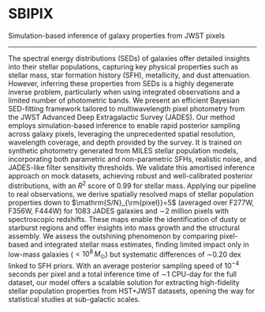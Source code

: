 # SBIPIX
Simulation-based inference of galaxy properties from JWST pixels

---

The spectral energy distributions (SEDs) of galaxies offer detailed insights into their stellar populations, capturing key physical properties such as stellar mass, star formation history (SFH), metallicity, and dust attenuation. However, inferring these properties from SEDs is a highly degenerate inverse problem, particularly when using integrated observations and a limited number of photometric bands. We present an efficient Bayesian SED-fitting framework tailored to multiwavelength pixel photometry from the JWST Advanced Deep Extragalactic Survey (JADES). Our method employs simulation-based inference to enable rapid posterior sampling across galaxy pixels, leveraging the unprecedented spatial resolution, wavelength coverage, and depth provided by the survey. It is trained on synthetic photometry generated from MILES stellar population models, incorporating both parametric and non-parametric SFHs, realistic noise, and JADES-like filter sensitivity thresholds. We validate this amortised inference approach on mock datasets, achieving robust and well-calibrated posterior distributions, with an $R^2$ score of 0.99 for stellar mass. Applying our pipeline to real observations, we derive spatially resolved maps of stellar population properties down to $\mathrm{S/N}_{\rm{pixel}}=5$ (averaged over F277W, F356W, F444W) for $1083$ JADES galaxies and $\sim$2 million pixels with spectroscopic redshifts. These maps enable the identification of dusty or starburst regions and offer insights into mass growth and the structural assembly. We assess the outshining phenomenon by comparing pixel-based and integrated stellar mass estimates, finding limited impact only in low-mass galaxies ($<10^8\,M_{\odot}$) but systematic differences of $\sim$0.20 dex linked to SFH priors. With an average posterior sampling speed of $10^{-4}$ seconds per pixel and a total inference time of $\sim$1 CPU-day for the full dataset, our model offers a scalable solution for extracting high-fidelity stellar population properties from HST+JWST datasets, opening the way for statistical studies at sub-galactic scales.
